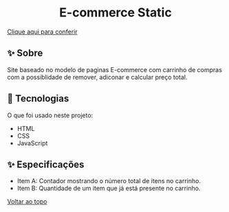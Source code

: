 <h1 align="center">E-commerce Static</h1>
<a align="center" href="https://kiq17.github.io/ecommerce-static/">Clique aqui para conferir</a>

<br>

## :sparkles: Sobre ##

Site baseado no modelo de paginas E-commerce com carrinho de compras com a possiblidade de remover, adiconar e calcular preço total.

## :rocket: Tecnologias ##

O que foi usado neste projeto:

- HTML
- CSS
- JavaScript

## :sparkles: Especificações ##

- Item A: Contador mostrando o número total de itens no carrinho.
- Item B: Quantidade de um item que já está presente no carrinho.

<a href="#top">Voltar ao topo</a>
